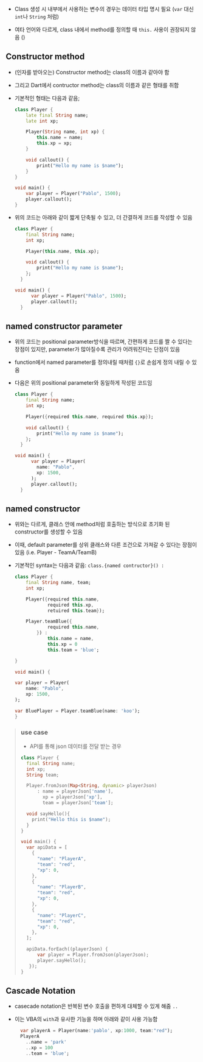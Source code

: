 - Class 생성 시 내부에서 사용하는 변수의 경우는 데이터 타입 명시 필요 (`var` 대신 `int`나 `String` 처럼)

- 여타 언어와 다르게, class 내에서 method를 정의할 때 `this.` 사용이 권장되지 않음 ()

## Constructor method

- (인자를 받아오는) Constructor method는 class의 이름과 같아야 함

- 그리고 Dart에서 contructor method는 class의 이름과 같은 형태를 취함

- 기본적인 형태는 다음과 같음;
  
  ```dart
  class Player {
      late final String name;
      late int xp;
  
      Player(String name, int xp) {
          this.name = name;
          this.xp = xp;
      }
  
      void callout() {
          print("Hello my name is $name");
      }
  }
  
  void main() {
      var player = Player("Pablo", 1500);
      player.callout();
  }
  ```

- 위의 코드는 아래와 같이 짧게 단축될 수 있고, 더 간결하게 코드를 작성할 수 있음
  
  ```dart
  class Player {
      final String name;
      int xp;
  
      Player(this.name, this.xp);
  
      void callout() {
          print("Hello my name is $name");
      };
    }
  
  void main() {
        var player = Player("Pablo", 1500);
        player.callout();
    }
  ```

## named constructor parameter

- 위의 코드는 positional parameter방식을 따르며, 간편하게 코드를 짤 수 있다는 장점이 있지만, parameter가 많아질수록 관리가 어려워진다는 단점이 있음

- function에서 named parameter를 정의내릴 때처럼 `{}`로 손쉽게 정의 내릴 수 있음

- 다음은 위의 positional parameter와 동일하게 작성된 코드임
  
  ```dart
  class Player {
      final String name;
      int xp;
  
      Player({required this.name, required this.xp});
  
      void callout() {
          print("Hello my name is $name");
      };
    }
  
  void main() {
        var player = Player(
          name: "Pablo", 
          xp: 1500,
        );
        player.callout();
    }
  ```

## named constructor

- 위와는 다르게, 클래스 안에 method처럼 호출하는 방식으로 초기화 된 constructor를 생성할 수 있음

- 이때, default parameter를 상위 클래스와 다른 조건으로 가져갈 수 있다는 장점이 있음
  (i.e. Player - TeamA/TeamB)

- 기본적인 syntax는 다음과 같음: `class.{named contructor}() :`
  
  ```dart
  class Player {
      final String name, team;
      int xp;
  
      Player({required this.name,
              required this.xp,
              retuired this.team});
  
      Player.teamBlue({
              required this.name,
          }) :
              this.name = name,
              this.xp = 0
              this.team = 'blue';
  
  }
  
  void main() {
  
  var player = Player(
      name: "Pablo", 
      xp: 1500,
  );
  
  var BluePlayer = Player.teamBlue(name: 'koo');
  }
  ```

> ### use case
> 
> - API를 통해 json 데이터를 전달 받는 경우
> 
> ```dart
> class Player {
>   final String name;
>   int xp;
>   String team;
> 
>   Player.fromJson(Map<String, dynamic> playerJson)
>       : name = playerJson['name'],
>         xp = playerJson['xp'],
>         team = playerJson['team'];
> 
>   void sayHello(){
>     print("Hello this is $name");
>   }
> }
> 
> void main() {
>   var apiData = [
>     {
>       "name": "PlayerA",
>       "team": "red",
>       "xp": 0,
>     },
>     {
>       "name": "PlayerB",
>       "team": "red",
>       "xp": 0,
>     },
>     {
>       "name": "PlayerC",
>       "team": "red",
>       "xp": 0,
>     },
>   ];
> 
>   apiData.forEach((playerJson) {
>       var player = Player.fromJson(playerJson);
>       player.sayHello();
>    });
> }
> ```

## Cascade Notation

- casecade notation은 반복된 변수 호출을 편하게 대체할 수 있게 해줌 `..`

- 이는 VBA의 `with`과 유사한 기능을 하며 아래와 같이 사용 가능함
  
  ```dart
    var playerA = Player(name:'pablo', xp:1000, team:"red");
    PlayerA
      ..name = 'park'
      ..xp = 100
      ..team = 'blue';
  ```
